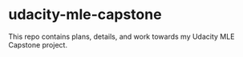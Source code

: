 # udacity-mle-capstone
This repo contains plans, details, and work towards my Udacity MLE Capstone project. 
